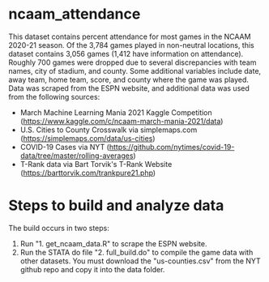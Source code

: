 # ncaam_attendance

This dataset contains percent attendance for most games in the NCAAM 2020-21 season. Of the 3,784 games played in non-neutral locations, this dataset contains 3,056 games (1,412 have information on attendance). Roughly 700 games were dropped due to several discrepancies with team names, city of stadium, and county. Some additional variables include date, away team, home team, score, and county where the game was played. Data was scraped from the ESPN website, and additional data was used from the following sources:
* March Machine Learning Mania 2021 Kaggle Competition (https://www.kaggle.com/c/ncaam-march-mania-2021/data)
* U.S. Cities to County Crosswalk via simplemaps.com (https://simplemaps.com/data/us-cities)
* COVID-19 Cases via NYT (https://github.com/nytimes/covid-19-data/tree/master/rolling-averages)
* T-Rank data via Bart Torvik's T-Rank Website (https://barttorvik.com/trankpure21.php)

# Steps to build and analyze data
The build occurs in two steps:
1. Run "1. get_ncaam_data.R" to scrape the ESPN website.
2. Run the STATA do file "2. full_build.do" to compile the game data with other datasets. You must download the "us-counties.csv" from the NYT github repo and copy it into the data folder.
